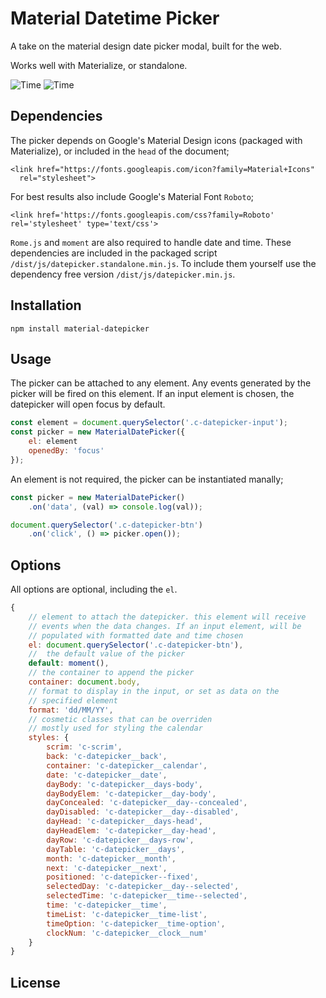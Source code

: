 Material Datetime Picker
===

A take on the material design date picker modal, built for the web.

Works well with Materialize, or standalone.

![Time][date] ![Time][time]

## Dependencies

The picker depends on Google's Material Design icons (packaged with Materialize), or included in the `head` of the document;

    <link href="https://fonts.googleapis.com/icon?family=Material+Icons"
      rel="stylesheet">

For best results also include Google's Material Font `Roboto`;

    <link href='https://fonts.googleapis.com/css?family=Roboto' rel='stylesheet' type='text/css'>

`Rome.js` and `moment` are also required to handle date and time. These dependencies are included in the packaged script `/dist/js/datepicker.standalone.min.js`.  To include them yourself use the dependency free version `/dist/js/datepicker.min.js`.

## Installation

    npm install material-datepicker

## Usage

The picker can be attached to any element. Any events generated by the picker will be fired on this element. If an input element is chosen, the datepicker will open focus by default.
    
```javascript
const element = document.querySelector('.c-datepicker-input');
const picker = new MaterialDatePicker({
    el: element
    openedBy: 'focus'
});
```


An element is not required, the picker can be instantiated manally;
    
```javascript
const picker = new MaterialDatePicker()
    .on('data', (val) => console.log(val));

document.querySelector('.c-datepicker-btn')
    .on('click', () => picker.open());        
```

## Options
    
All options are optional, including the `el`.

```javascript
{
    // element to attach the datepicker. this element will receive 
    // events when the data changes. If an input element, will be 
    // populated with formatted date and time chosen
    el: document.querySelector('.c-datepicker-btn'),
    //  the default value of the picker
    default: moment(),
    // the container to append the picker
    container: document.body,
    // format to display in the input, or set as data on the 
    // specified element
    format: 'dd/MM/YY',        
    // cosmetic classes that can be overriden
    // mostly used for styling the calendar
    styles: {
        scrim: 'c-scrim',
        back: 'c-datepicker__back',
        container: 'c-datepicker__calendar',
        date: 'c-datepicker__date',
        dayBody: 'c-datepicker__days-body',
        dayBodyElem: 'c-datepicker__day-body',
        dayConcealed: 'c-datepicker__day--concealed',
        dayDisabled: 'c-datepicker__day--disabled',
        dayHead: 'c-datepicker__days-head',
        dayHeadElem: 'c-datepicker__day-head',
        dayRow: 'c-datepicker__days-row',
        dayTable: 'c-datepicker__days',
        month: 'c-datepicker__month',
        next: 'c-datepicker__next',
        positioned: 'c-datepicker--fixed',
        selectedDay: 'c-datepicker__day--selected',
        selectedTime: 'c-datepicker__time--selected',
        time: 'c-datepicker__time',
        timeList: 'c-datepicker__time-list',
        timeOption: 'c-datepicker__time-option',
        clockNum: 'c-datepicker__clock__num'
    }        
}
```

## License


[date]: https://github.com/ripjar/material-datepicker/raw/master/demo/date.png "Date select image"
[time]: https://github.com/ripjar/material-datepicker/raw/master/demo/time.png "Time select image"